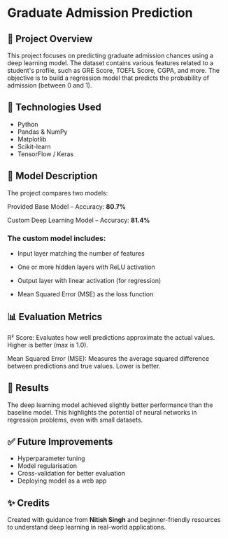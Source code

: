 # Graduate Admission Prediction

## 📌 Project Overview

This project focuses on predicting graduate admission chances using a deep learning model. The dataset contains various features related to a student's profile, such as GRE Score, TOEFL Score, CGPA, and more. The objective is to build a regression model that predicts the probability of admission (between 0 and 1).

## 🚀 Technologies Used

* Python  
* Pandas & NumPy  
* Matplotlib  
* Scikit-learn  
* TensorFlow / Keras 

## 🧠 Model Description

The project compares two models:

Provided Base Model – Accuracy: **80.7%**

Custom Deep Learning Model – Accuracy: **81.4%**

### The custom model includes:

* Input layer matching the number of features

* One or more hidden layers with ReLU activation

* Output layer with linear activation (for regression)

* Mean Squared Error (MSE) as the loss function

## 📊 Evaluation Metrics

R² Score: Evaluates how well predictions approximate the actual values. Higher is better (max is 1.0).

Mean Squared Error (MSE): Measures the average squared difference between predictions and true values. Lower is better.

## 🧪 Results

The deep learning model achieved slightly better performance than the baseline model. This highlights the potential of neural networks in regression problems, even with small datasets.

## ✅ Future Improvements

* Hyperparameter tuning
* Model regularisation
* Cross-validation for better evaluation
* Deploying model as a web app 

## ✨ Credits

Created with guidance from **Nitish Singh** and beginner-friendly resources to understand deep learning in real-world applications.
